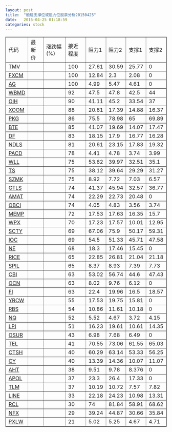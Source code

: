 ```yaml
---
layout: post
title:  "触碰支撑位或阻力位股票分析20150425"
date:   2015-04-25 01:18:59
categories: stock
---
```

<script type="text/javascript">
var stockList = []
stockList.push('gb_tmv');
stockList.push('gb_fxcm');
stockList.push('gb_ag');
stockList.push('gb_wbmd');
stockList.push('gb_oih');
stockList.push('gb_xoom');
stockList.push('gb_pkg');
stockList.push('gb_bte');
stockList.push('gb_df');
stockList.push('gb_ndls');
stockList.push('gb_pacd');
stockList.push('gb_wll');
stockList.push('gb_ts');
stockList.push('gb_szmk');
stockList.push('gb_gtls');
stockList.push('gb_amat');
stockList.push('gb_obci');
stockList.push('gb_memp');
stockList.push('gb_wpx');
stockList.push('gb_scty');
stockList.push('gb_ioc');
stockList.push('gb_ne');
stockList.push('gb_rice');
stockList.push('gb_spil');
stockList.push('gb_cbi');
stockList.push('gb_ocn');
stockList.push('gb_fi');
stockList.push('gb_yrcw');
stockList.push('gb_rbs');
stockList.push('gb_nq');
stockList.push('gb_lpi');
stockList.push('gb_osur');
stockList.push('gb_tel');
stockList.push('gb_ctsh');
stockList.push('gb_cy');
stockList.push('gb_aht');
stockList.push('gb_apol');
stockList.push('gb_tlm');
stockList.push('gb_line');
stockList.push('gb_rcl');
stockList.push('gb_nfx');
stockList.push('gb_pxlw');
</script>
<table border="1">
 <tr>
 <td>代码</td>
 <td>最新价</td>
 <td>涨跌幅(%)</td>
 <td>接近程度</td>
 <td>阻力1</td>
 <td>阻力2</td>
 <td>支撑1</td>
 <td>支撑2</td>
</tr>
  <tr id="tmv" class="red">
  <td><a href="http://stock.finance.sina.com.cn/usstock/quotes/TMV.html" target="_blank">TMV</a></td><td></td><td></td><td>100</td><td>27.61</td><td>30.59</td><td>25.77</td><td>0</td></tr>
  <tr id="fxcm" class="green">
  <td><a href="http://stock.finance.sina.com.cn/usstock/quotes/FXCM.html" target="_blank">FXCM</a></td><td></td><td></td><td>100</td><td>12.84</td><td>2.3</td><td>2.08</td><td>0</td></tr>
  <tr id="ag" class="red">
  <td><a href="http://stock.finance.sina.com.cn/usstock/quotes/AG.html" target="_blank">AG</a></td><td></td><td></td><td>100</td><td>4.99</td><td>5.47</td><td>4.61</td><td>0</td></tr>
  <tr id="wbmd" class="red">
  <td><a href="http://stock.finance.sina.com.cn/usstock/quotes/WBMD.html" target="_blank">WBMD</a></td><td></td><td></td><td>92</td><td>47.5</td><td>47.8</td><td>42.5</td><td>44</td></tr>
  <tr id="oih" class="green">
  <td><a href="http://stock.finance.sina.com.cn/usstock/quotes/OIH.html" target="_blank">OIH</a></td><td></td><td></td><td>90</td><td>41.11</td><td>45.2</td><td>33.54</td><td>37</td></tr>
  <tr id="xoom" class="green">
  <td><a href="http://stock.finance.sina.com.cn/usstock/quotes/XOOM.html" target="_blank">XOOM</a></td><td></td><td></td><td>88</td><td>20.61</td><td>17.39</td><td>14.88</td><td>16.37</td></tr>
  <tr id="pkg" class="green">
  <td><a href="http://stock.finance.sina.com.cn/usstock/quotes/PKG.html" target="_blank">PKG</a></td><td></td><td></td><td>86</td><td>75.5</td><td>78.98</td><td>65</td><td>69.89</td></tr>
  <tr id="bte" class="red">
  <td><a href="http://stock.finance.sina.com.cn/usstock/quotes/BTE.html" target="_blank">BTE</a></td><td></td><td></td><td>85</td><td>41.07</td><td>19.69</td><td>14.07</td><td>17.47</td></tr>
  <tr id="df" class="green">
  <td><a href="http://stock.finance.sina.com.cn/usstock/quotes/DF.html" target="_blank">DF</a></td><td></td><td></td><td>83</td><td>18.15</td><td>17.9</td><td>16.77</td><td>16.28</td></tr>
  <tr id="ndls" class="red">
  <td><a href="http://stock.finance.sina.com.cn/usstock/quotes/NDLS.html" target="_blank">NDLS</a></td><td></td><td></td><td>81</td><td>20.61</td><td>23.15</td><td>17.83</td><td>19.32</td></tr>
  <tr id="pacd" class="red">
  <td><a href="http://stock.finance.sina.com.cn/usstock/quotes/PACD.html" target="_blank">PACD</a></td><td></td><td></td><td>78</td><td>4.41</td><td>4.78</td><td>3.74</td><td>3.99</td></tr>
  <tr id="wll" class="green">
  <td><a href="http://stock.finance.sina.com.cn/usstock/quotes/WLL.html" target="_blank">WLL</a></td><td></td><td></td><td>75</td><td>53.62</td><td>39.97</td><td>32.51</td><td>35.1</td></tr>
  <tr id="ts" class="green">
  <td><a href="http://stock.finance.sina.com.cn/usstock/quotes/TS.html" target="_blank">TS</a></td><td></td><td></td><td>75</td><td>38.12</td><td>39.64</td><td>29.29</td><td>31.27</td></tr>
  <tr id="szmk" class="red">
  <td><a href="http://stock.finance.sina.com.cn/usstock/quotes/SZMK.html" target="_blank">SZMK</a></td><td></td><td></td><td>75</td><td>8.92</td><td>7.72</td><td>7.03</td><td>6.57</td></tr>
  <tr id="gtls" class="red">
  <td><a href="http://stock.finance.sina.com.cn/usstock/quotes/GTLS.html" target="_blank">GTLS</a></td><td></td><td></td><td>74</td><td>41.37</td><td>45.94</td><td>32.57</td><td>36.77</td></tr>
  <tr id="amat" class="red">
  <td><a href="http://stock.finance.sina.com.cn/usstock/quotes/AMAT.html" target="_blank">AMAT</a></td><td></td><td></td><td>74</td><td>22.29</td><td>22.73</td><td>20.48</td><td>0</td></tr>
  <tr id="obci" class="green">
  <td><a href="http://stock.finance.sina.com.cn/usstock/quotes/OBCI.html" target="_blank">OBCI</a></td><td></td><td></td><td>74</td><td>4.05</td><td>4.83</td><td>3.56</td><td>3.74</td></tr>
  <tr id="memp" class="red">
  <td><a href="http://stock.finance.sina.com.cn/usstock/quotes/MEMP.html" target="_blank">MEMP</a></td><td></td><td></td><td>72</td><td>17.53</td><td>17.63</td><td>16.35</td><td>15.7</td></tr>
  <tr id="wpx" class="green">
  <td><a href="http://stock.finance.sina.com.cn/usstock/quotes/WPX.html" target="_blank">WPX</a></td><td></td><td></td><td>70</td><td>17.23</td><td>17.57</td><td>10.01</td><td>12.95</td></tr>
  <tr id="scty" class="green">
  <td><a href="http://stock.finance.sina.com.cn/usstock/quotes/SCTY.html" target="_blank">SCTY</a></td><td></td><td></td><td>69</td><td>67.06</td><td>75.9</td><td>50.17</td><td>59.31</td></tr>
  <tr id="ioc" class="red">
  <td><a href="http://stock.finance.sina.com.cn/usstock/quotes/IOC.html" target="_blank">IOC</a></td><td></td><td></td><td>69</td><td>54.5</td><td>51.33</td><td>45.71</td><td>47.58</td></tr>
  <tr id="ne" class="green">
  <td><a href="http://stock.finance.sina.com.cn/usstock/quotes/NE.html" target="_blank">NE</a></td><td></td><td></td><td>68</td><td>18.3</td><td>17.46</td><td>15.45</td><td>0</td></tr>
  <tr id="rice" class="red">
  <td><a href="http://stock.finance.sina.com.cn/usstock/quotes/RICE.html" target="_blank">RICE</a></td><td></td><td></td><td>65</td><td>22.85</td><td>26.81</td><td>21.04</td><td>21.18</td></tr>
  <tr id="spil" class="red">
  <td><a href="http://stock.finance.sina.com.cn/usstock/quotes/SPIL.html" target="_blank">SPIL</a></td><td></td><td></td><td>65</td><td>8.37</td><td>8.93</td><td>7.39</td><td>7.73</td></tr>
  <tr id="cbi" class="green">
  <td><a href="http://stock.finance.sina.com.cn/usstock/quotes/CBI.html" target="_blank">CBI</a></td><td></td><td></td><td>63</td><td>53.02</td><td>56.74</td><td>44.6</td><td>47.43</td></tr>
  <tr id="ocn" class="red">
  <td><a href="http://stock.finance.sina.com.cn/usstock/quotes/OCN.html" target="_blank">OCN</a></td><td></td><td></td><td>63</td><td>8.02</td><td>9.76</td><td>6.12</td><td>0</td></tr>
  <tr id="fi" class="green">
  <td><a href="http://stock.finance.sina.com.cn/usstock/quotes/FI.html" target="_blank">FI</a></td><td></td><td></td><td>63</td><td>22.4</td><td>19.96</td><td>16.5</td><td>18.57</td></tr>
  <tr id="yrcw" class="red">
  <td><a href="http://stock.finance.sina.com.cn/usstock/quotes/YRCW.html" target="_blank">YRCW</a></td><td></td><td></td><td>55</td><td>17.53</td><td>19.75</td><td>15.81</td><td>0</td></tr>
  <tr id="rbs" class="red">
  <td><a href="http://stock.finance.sina.com.cn/usstock/quotes/RBS.html" target="_blank">RBS</a></td><td></td><td></td><td>54</td><td>10.86</td><td>11.61</td><td>10.18</td><td>0</td></tr>
  <tr id="nq" class="green">
  <td><a href="http://stock.finance.sina.com.cn/usstock/quotes/NQ.html" target="_blank">NQ</a></td><td></td><td></td><td>52</td><td>5.52</td><td>4.67</td><td>3.72</td><td>4.15</td></tr>
  <tr id="lpi" class="green">
  <td><a href="http://stock.finance.sina.com.cn/usstock/quotes/LPI.html" target="_blank">LPI</a></td><td></td><td></td><td>51</td><td>16.23</td><td>19.61</td><td>10.61</td><td>14.35</td></tr>
  <tr id="osur" class="red">
  <td><a href="http://stock.finance.sina.com.cn/usstock/quotes/OSUR.html" target="_blank">OSUR</a></td><td></td><td></td><td>43</td><td>6.98</td><td>7.68</td><td>6.49</td><td>0</td></tr>
  <tr id="tel" class="red">
  <td><a href="http://stock.finance.sina.com.cn/usstock/quotes/TEL.html" target="_blank">TEL</a></td><td></td><td></td><td>41</td><td>70.55</td><td>73.06</td><td>61.55</td><td>65.03</td></tr>
  <tr id="ctsh" class="red">
  <td><a href="http://stock.finance.sina.com.cn/usstock/quotes/CTSH.html" target="_blank">CTSH</a></td><td></td><td></td><td>40</td><td>60.29</td><td>63.14</td><td>53.33</td><td>56.25</td></tr>
  <tr id="cy" class="red">
  <td><a href="http://stock.finance.sina.com.cn/usstock/quotes/CY.html" target="_blank">CY</a></td><td></td><td></td><td>40</td><td>13.39</td><td>14.36</td><td>10.07</td><td>11.07</td></tr>
  <tr id="aht" class="green">
  <td><a href="http://stock.finance.sina.com.cn/usstock/quotes/AHT.html" target="_blank">AHT</a></td><td></td><td></td><td>38</td><td>9.51</td><td>9.78</td><td>8.376</td><td>0</td></tr>
  <tr id="apol" class="green">
  <td><a href="http://stock.finance.sina.com.cn/usstock/quotes/APOL.html" target="_blank">APOL</a></td><td></td><td></td><td>37</td><td>23.3</td><td>26.4</td><td>17.33</td><td>0</td></tr>
  <tr id="tlm" class="green">
  <td><a href="http://stock.finance.sina.com.cn/usstock/quotes/TLM.html" target="_blank">TLM</a></td><td></td><td></td><td>37</td><td>10.19</td><td>10.72</td><td>7.57</td><td>7.82</td></tr>
  <tr id="line" class="green">
  <td><a href="http://stock.finance.sina.com.cn/usstock/quotes/LINE.html" target="_blank">LINE</a></td><td></td><td></td><td>33</td><td>22.18</td><td>24.23</td><td>10.98</td><td>13.31</td></tr>
  <tr id="rcl" class="red">
  <td><a href="http://stock.finance.sina.com.cn/usstock/quotes/RCL.html" target="_blank">RCL</a></td><td></td><td></td><td>30</td><td>74</td><td>81.84</td><td>58.91</td><td>68.62</td></tr>
  <tr id="nfx" class="red">
  <td><a href="http://stock.finance.sina.com.cn/usstock/quotes/NFX.html" target="_blank">NFX</a></td><td></td><td></td><td>29</td><td>39.24</td><td>44.87</td><td>30.66</td><td>35.84</td></tr>
  <tr id="pxlw" class="red">
  <td><a href="http://stock.finance.sina.com.cn/usstock/quotes/PXLW.html" target="_blank">PXLW</a></td><td></td><td></td><td>21</td><td>5.02</td><td>5.25</td><td>4.67</td><td>4.71</td></tr>
</table>
